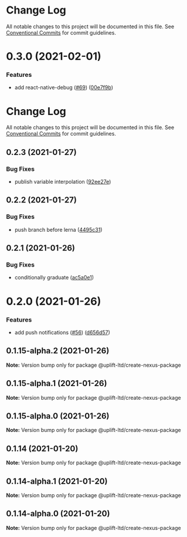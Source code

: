 # Change Log

All notable changes to this project will be documented in this file.
See [Conventional Commits](https://conventionalcommits.org) for commit guidelines.

# 0.3.0 (2021-02-01)


### Features

* add react-native-debug ([#69](https://github.com/uplift-ltd/nexus/issues/69)) ([00e7f9b](https://github.com/uplift-ltd/nexus/commit/00e7f9bcbb978be76b79c90be1df4100801f7b7b))





# Change Log

All notable changes to this project will be documented in this file. See
[Conventional Commits](https://conventionalcommits.org) for commit guidelines.

## 0.2.3 (2021-01-27)

### Bug Fixes

- publish variable interpolation
  ([92ee27e](https://github.com/uplift-ltd/nexus/commit/92ee27e2b1a473d14e95120fd9835f90e2b4b0d0))

## 0.2.2 (2021-01-27)

### Bug Fixes

- push branch before lerna
  ([4495c31](https://github.com/uplift-ltd/nexus/commit/4495c311019edad65242fddfcbec3763a86f528c))

## 0.2.1 (2021-01-26)

### Bug Fixes

- conditionally graduate
  ([ac5a0e1](https://github.com/uplift-ltd/nexus/commit/ac5a0e1fc880399a0b498e7eac042f1572fee991))

# 0.2.0 (2021-01-26)

### Features

- add push notifications ([#56](https://github.com/uplift-ltd/nexus/issues/56))
  ([d656d57](https://github.com/uplift-ltd/nexus/commit/d656d57fa545c77c9c28aab77e57ea43a2bacc60))

## 0.1.15-alpha.2 (2021-01-26)

**Note:** Version bump only for package @uplift-ltd/create-nexus-package

## 0.1.15-alpha.1 (2021-01-26)

**Note:** Version bump only for package @uplift-ltd/create-nexus-package

## 0.1.15-alpha.0 (2021-01-26)

**Note:** Version bump only for package @uplift-ltd/create-nexus-package

## 0.1.14 (2021-01-20)

**Note:** Version bump only for package @uplift-ltd/create-nexus-package

## 0.1.14-alpha.1 (2021-01-20)

**Note:** Version bump only for package @uplift-ltd/create-nexus-package

## 0.1.14-alpha.0 (2021-01-20)

**Note:** Version bump only for package @uplift-ltd/create-nexus-package
